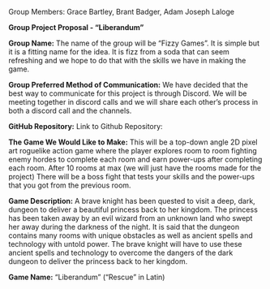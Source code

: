 Group Members: Grace Bartley, Brant Badger, Adam Joseph Laloge

**Group Project Proposal - “Liberandum”**


**Group Name:** 
The name of the group will be “Fizzy Games”. It is simple but it is a fitting name for the idea. It is fizz from a soda that can seem refreshing and we hope to do that with the skills we have in making the game.

**Group Preferred Method of Communication:**
We have decided that the best way to communicate for this project is through Discord. We will be meeting together in discord calls and we will share each other’s process in both a discord call and the channels.

**GitHub Repository:**
Link to Github Repository: 


**The Game We Would Like to Make:**
This will be a top-down angle 2D pixel art roguelike action game where the player explores room to room fighting enemy hordes to complete each room and earn power-ups after completing each room. After 10 rooms at max (we will just have the rooms made for the project) There will be a boss fight that tests your skills and the power-ups that you got from the previous room.

**Game Description:**
A brave knight has been quested to visit a deep, dark, dungeon to deliver a beautiful princess back to her kingdom. The princess has been taken away by an evil wizard from an unknown land who swept her away during the darkness of the night. It is said that the dungeon contains many rooms with unique obstacles as well as ancient spells and technology with untold power. The brave knight will have to use these ancient spells and technology to overcome the dangers of the dark dungeon to deliver the princess back to her kingdom.

**Game Name:**
“Liberandum” (“Rescue” in Latin)
